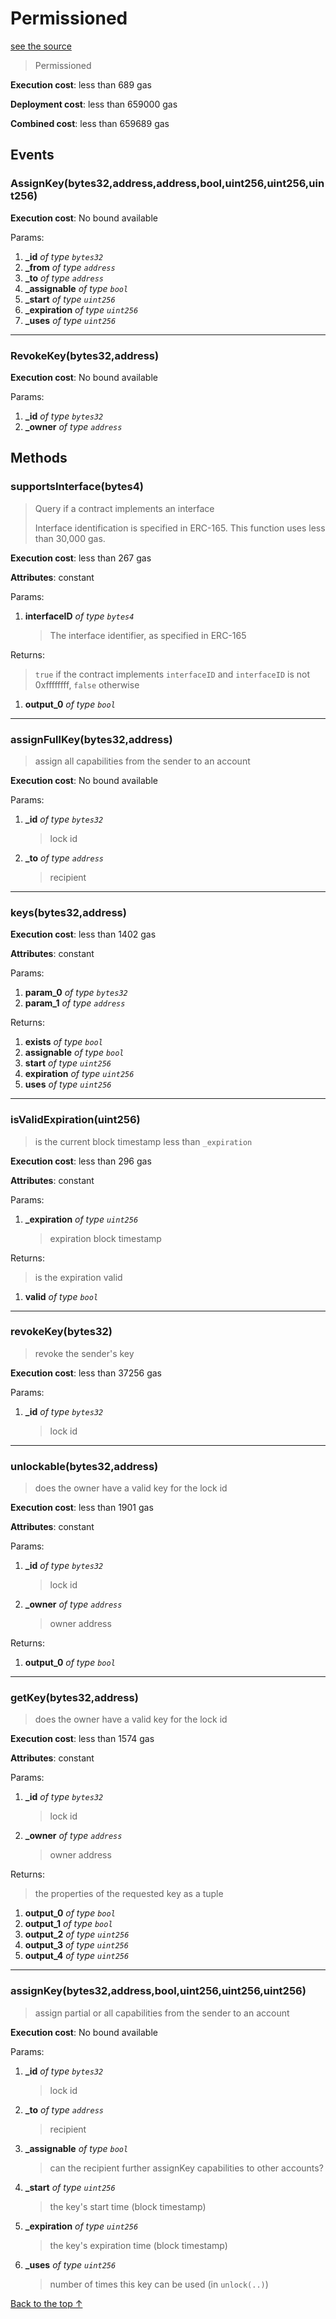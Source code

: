# Permissioned
[see the source](git+https://github.com/daostack/access_control/tree/master/contracts/Permissioned.sol)
> Permissioned


**Execution cost**: less than 689 gas

**Deployment cost**: less than 659000 gas

**Combined cost**: less than 659689 gas


## Events
### AssignKey(bytes32,address,address,bool,uint256,uint256,uint256)


**Execution cost**: No bound available


Params:

1. **_id** *of type `bytes32`*
2. **_from** *of type `address`*
3. **_to** *of type `address`*
4. **_assignable** *of type `bool`*
5. **_start** *of type `uint256`*
6. **_expiration** *of type `uint256`*
7. **_uses** *of type `uint256`*

--- 
### RevokeKey(bytes32,address)


**Execution cost**: No bound available


Params:

1. **_id** *of type `bytes32`*
2. **_owner** *of type `address`*


## Methods
### supportsInterface(bytes4)
>
>Query if a contract implements an interface
>
> Interface identification is specified in ERC-165. This function  uses less than 30,000 gas.


**Execution cost**: less than 267 gas

**Attributes**: constant


Params:

1. **interfaceID** *of type `bytes4`*

    > The interface identifier, as specified in ERC-165


Returns:

> `true` if the contract implements `interfaceID` and  `interfaceID` is not 0xffffffff, `false` otherwise

1. **output_0** *of type `bool`*

--- 
### assignFullKey(bytes32,address)
>
> assign all capabilities from the sender to an account


**Execution cost**: No bound available


Params:

1. **_id** *of type `bytes32`*

    > lock id

2. **_to** *of type `address`*

    > recipient



--- 
### keys(bytes32,address)


**Execution cost**: less than 1402 gas

**Attributes**: constant


Params:

1. **param_0** *of type `bytes32`*
2. **param_1** *of type `address`*

Returns:


1. **exists** *of type `bool`*
2. **assignable** *of type `bool`*
3. **start** *of type `uint256`*
4. **expiration** *of type `uint256`*
5. **uses** *of type `uint256`*

--- 
### isValidExpiration(uint256)
>
> is the current block timestamp less than `_expiration`


**Execution cost**: less than 296 gas

**Attributes**: constant


Params:

1. **_expiration** *of type `uint256`*

    > expiration block timestamp


Returns:

> is the expiration valid

1. **valid** *of type `bool`*

--- 
### revokeKey(bytes32)
>
> revoke the sender's key


**Execution cost**: less than 37256 gas


Params:

1. **_id** *of type `bytes32`*

    > lock id



--- 
### unlockable(bytes32,address)
>
> does the owner have a valid key for the lock id


**Execution cost**: less than 1901 gas

**Attributes**: constant


Params:

1. **_id** *of type `bytes32`*

    > lock id

2. **_owner** *of type `address`*

    > owner address


Returns:


1. **output_0** *of type `bool`*

--- 
### getKey(bytes32,address)
>
> does the owner have a valid key for the lock id


**Execution cost**: less than 1574 gas

**Attributes**: constant


Params:

1. **_id** *of type `bytes32`*

    > lock id

2. **_owner** *of type `address`*

    > owner address


Returns:

> the properties of the requested key as a tuple

1. **output_0** *of type `bool`*
2. **output_1** *of type `bool`*
3. **output_2** *of type `uint256`*
4. **output_3** *of type `uint256`*
5. **output_4** *of type `uint256`*

--- 
### assignKey(bytes32,address,bool,uint256,uint256,uint256)
>
> assign partial or all capabilities from the sender to an account


**Execution cost**: No bound available


Params:

1. **_id** *of type `bytes32`*

    > lock id

2. **_to** *of type `address`*

    > recipient

3. **_assignable** *of type `bool`*

    > can the recipient further assignKey capabilities to other accounts?

4. **_start** *of type `uint256`*

    > the key's start time (block timestamp)

5. **_expiration** *of type `uint256`*

    > the key's expiration time (block timestamp)

6. **_uses** *of type `uint256`*

    > number of times this key can be used (in `unlock(..)`)



[Back to the top ↑](#permissioned)
